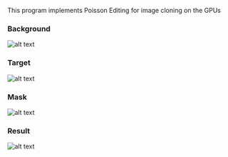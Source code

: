 This program implements Poisson Editing for image cloning on the GPUs <br />
### Background <br />
![alt text](https://github.com/yafangshih/GPGPU_Programming_2016S/blob/master/lab3/img_for_readme/img_background.png) <br />

### Target <br />
![alt text](https://github.com/yafangshih/GPGPU_Programming_2016S/blob/master/lab3/img_for_readme/img_target.png) <br />

### Mask <br />
![alt text](https://github.com/yafangshih/GPGPU_Programming_2016S/blob/master/lab3/img_for_readme/img_mask.png) <br />

### Result <br />
![alt text](https://github.com/yafangshih/GPGPU_Programming_2016S/blob/master/lab3/img_for_readme/output.png) <br />